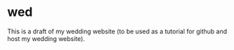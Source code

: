 # wed
This is a draft of my wedding website (to be used as a tutorial for github and host my wedding website).
